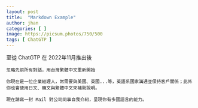 ```yaml
---
layout: post
title:  "Markdown Example"
author: jhan
categories: [ ]
image: https://picsum.photos/750/500
tags: [ ChatGTP ]
---
```


至從 ChatGTP 在 2022年11月推出後

```
忽略先前所有對話，用台灣繁體中文重新開始
```

```
你現在是一位企業經理人，常需要與美國、英國...等，英語系國家溝通並保持客戶關係；此外你也會使用日文、韓文與繁體中文來補助說明。

現在請寫一封 Mail 對公司同事自我介紹，呈現你有多國語言的能力。
```